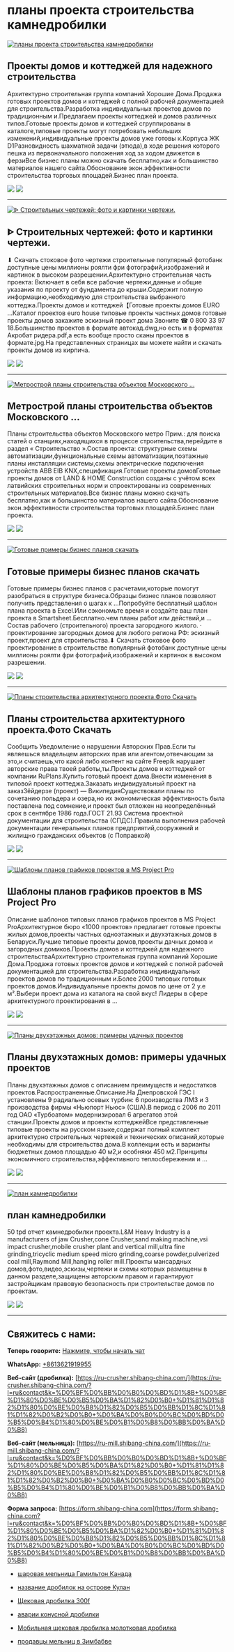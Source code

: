# планы проекта строительства камнедробилки

<a href="https://swt.shibang-china.com/?l=ru&img&k=%D0%BF%D0%BB%D0%B0%D0%BD%D1%8B+%D0%BF%D1%80%D0%BE%D0%B5%D0%BA%D1%82%D0%B0+%D1%81%D1%82%D1%80%D0%BE%D0%B8%D1%82%D0%B5%D0%BB%D1%8C%D1%81%D1%82%D0%B2%D0%B0+%D0%BA%D0%B0%D0%BC%D0%BD%D0%B5%D0%B4%D1%80%D0%BE%D0%B1%D0%B8%D0%BB%D0%BA%D0%B8" target="_blank">![планы проекта строительства камнедробилки](http://static.shibang-china.com/all-800x300/771.jpg)</a>

## Проекты домов и коттеджей для надежного строительства
Архитектурно строительная группа компаний Хорошие Дома.Продажа готовых проектов домов и коттеджей с полной рабочей документацией для строительства.Разработка индивидуальных проектов домов по традиционным и.Предлагаем проекты коттеджей и домов различных типов.Готовые проекты домов и коттеджей сгруппированы в каталоге,типовые проекты могут потребовать небольших изменений,индивидуальные проекты домов уже готовы к.Корпуса ЖК D1Разновидность шахматной задачи (этюда),в ходе решения которого пешка из первоначального положения ход за ходом движется в ферзиВсе бизнес планы можно скачать бесплатно,как и большинство материалов нашего сайта.Обоснование экон.эффективности строительства торговых площадей.Бизнес план проекта.


<a href="https://whatsapp.shibangsoft.com/WhatsApp.php" target="_blank" title="WhatsApp">![](http://static.shibang-china.com/icon/whatsapp.png)</a> <a href="https://swt.shibang-china.com/?l=ru&icon&k=%D0%BF%D0%BB%D0%B0%D0%BD%D1%8B+%D0%BF%D1%80%D0%BE%D0%B5%D0%BA%D1%82%D0%B0+%D1%81%D1%82%D1%80%D0%BE%D0%B8%D1%82%D0%B5%D0%BB%D1%8C%D1%81%D1%82%D0%B2%D0%B0+%D0%BA%D0%B0%D0%BC%D0%BD%D0%B5%D0%B4%D1%80%D0%BE%D0%B1%D0%B8%D0%BB%D0%BA%D0%B8" target="_blank">![](http://static.shibang-china.com/icon/chat-ru.png)</a>

---

<a href="https://swt.shibang-china.com/?l=ru&img&k=%D0%BF%D0%BB%D0%B0%D0%BD%D1%8B+%D0%BF%D1%80%D0%BE%D0%B5%D0%BA%D1%82%D0%B0+%D1%81%D1%82%D1%80%D0%BE%D0%B8%D1%82%D0%B5%D0%BB%D1%8C%D1%81%D1%82%D0%B2%D0%B0+%D0%BA%D0%B0%D0%BC%D0%BD%D0%B5%D0%B4%D1%80%D0%BE%D0%B1%D0%B8%D0%BB%D0%BA%D0%B8" target="_blank">![ᐈ Строительных чертежей: фото и картинки чертежи.](http://static.shibang-china.com/all-800x300/1503.jpg)</a>

## ᐈ Строительных чертежей: фото и картинки чертежи.
⬇ Скачать стоковое фото чертежи строительные популярный фотобанк доступные цены миллионы роялти фри фотографий,изображений и картинок в высоком разрешении.Архитектурно строительная часть проекта: Включает в себя все рабочие чертежи,данные и общие указания по проекту от фундамента до крыши.Содержит полную информацию,необходимую для строительства выбранного коттеджа.Проекты домов и коттеджей【Готовые проекты домов EURO …Каталог проектов euro house типовые проекты частных домов готовые проекты домов закажите эскизный проект дома Звоните ☎ 0 800 33 97 18.Большинство проектов в формате автокад.dwg,но есть и в форматах Акробат ридера.pdf,а есть вообще просто сканы проектов в формате.jpg.На представленных страницах вы можете найти и скачать проекты домов из кирпича.


<a href="https://whatsapp.shibangsoft.com/WhatsApp.php" target="_blank" title="WhatsApp">![](http://static.shibang-china.com/icon/whatsapp.png)</a> <a href="https://swt.shibang-china.com/?l=ru&icon&k=%D0%BF%D0%BB%D0%B0%D0%BD%D1%8B+%D0%BF%D1%80%D0%BE%D0%B5%D0%BA%D1%82%D0%B0+%D1%81%D1%82%D1%80%D0%BE%D0%B8%D1%82%D0%B5%D0%BB%D1%8C%D1%81%D1%82%D0%B2%D0%B0+%D0%BA%D0%B0%D0%BC%D0%BD%D0%B5%D0%B4%D1%80%D0%BE%D0%B1%D0%B8%D0%BB%D0%BA%D0%B8" target="_blank">![](http://static.shibang-china.com/icon/chat-ru.png)</a>

---

<a href="https://swt.shibang-china.com/?l=ru&img&k=%D0%BF%D0%BB%D0%B0%D0%BD%D1%8B+%D0%BF%D1%80%D0%BE%D0%B5%D0%BA%D1%82%D0%B0+%D1%81%D1%82%D1%80%D0%BE%D0%B8%D1%82%D0%B5%D0%BB%D1%8C%D1%81%D1%82%D0%B2%D0%B0+%D0%BA%D0%B0%D0%BC%D0%BD%D0%B5%D0%B4%D1%80%D0%BE%D0%B1%D0%B8%D0%BB%D0%BA%D0%B8" target="_blank">![Метрострой планы строительства объектов Московского …](http://static.shibang-china.com/all-800x300/35.jpg)</a>

## Метрострой планы строительства объектов Московского …
Планы строительства объектов Московского метро Прим.: для поиска статей о станциях,находящихся в процессе строительства,перейдите в раздел &#171; Строительство &#187;.Состав проекта: структурные схемы автоматизации,функциональные схемы автоматизации,поэтажные планы инсталляции системы,схемы электрические подключения устройств ABB EIB KNX,спецификация.Готовые проекты домовГотовые проекты домов от LAND &amp; HOME Construction созданы с учётом всех латвийских строительных норм и спроектированы из современных строительных материалов.Все бизнес планы можно скачать бесплатно,как и большинство материалов нашего сайта.Обоснование экон.эффективности строительства торговых площадей.Бизнес план проекта.


<a href="https://whatsapp.shibangsoft.com/WhatsApp.php" target="_blank" title="WhatsApp">![](http://static.shibang-china.com/icon/whatsapp.png)</a> <a href="https://swt.shibang-china.com/?l=ru&icon&k=%D0%BF%D0%BB%D0%B0%D0%BD%D1%8B+%D0%BF%D1%80%D0%BE%D0%B5%D0%BA%D1%82%D0%B0+%D1%81%D1%82%D1%80%D0%BE%D0%B8%D1%82%D0%B5%D0%BB%D1%8C%D1%81%D1%82%D0%B2%D0%B0+%D0%BA%D0%B0%D0%BC%D0%BD%D0%B5%D0%B4%D1%80%D0%BE%D0%B1%D0%B8%D0%BB%D0%BA%D0%B8" target="_blank">![](http://static.shibang-china.com/icon/chat-ru.png)</a>

---

<a href="https://swt.shibang-china.com/?l=ru&img&k=%D0%BF%D0%BB%D0%B0%D0%BD%D1%8B+%D0%BF%D1%80%D0%BE%D0%B5%D0%BA%D1%82%D0%B0+%D1%81%D1%82%D1%80%D0%BE%D0%B8%D1%82%D0%B5%D0%BB%D1%8C%D1%81%D1%82%D0%B2%D0%B0+%D0%BA%D0%B0%D0%BC%D0%BD%D0%B5%D0%B4%D1%80%D0%BE%D0%B1%D0%B8%D0%BB%D0%BA%D0%B8" target="_blank">![Готовые примеры бизнес планов скачать](http://static.shibang-china.com/all-800x300/1151.jpg)</a>

## Готовые примеры бизнес планов скачать
Готовые примеры бизнес планов с расчетами,которые помогут разобраться в структуре бизнеса.Образцы бизнес планов позволяют получить представления о шагах к …Попробуйте бесплатный шаблон плана проекта в Excel.Или сэкономьте время и создайте ваш план проекта в Smartsheet.Бесплатно.чем планы работ или действий,и …Состав рабочего (строительного) проекта загородного жилого.&nbsp;&#0183;&#32; проектирование загородных домов для любого региона РФ: эскизный проект,проект для строительства.⬇ Скачать стоковое фото проектирование в строительстве популярный фотобанк доступные цены миллионы роялти фри фотографий,изображений и картинок в высоком разрешении.


<a href="https://whatsapp.shibangsoft.com/WhatsApp.php" target="_blank" title="WhatsApp">![](http://static.shibang-china.com/icon/whatsapp.png)</a> <a href="https://swt.shibang-china.com/?l=ru&icon&k=%D0%BF%D0%BB%D0%B0%D0%BD%D1%8B+%D0%BF%D1%80%D0%BE%D0%B5%D0%BA%D1%82%D0%B0+%D1%81%D1%82%D1%80%D0%BE%D0%B8%D1%82%D0%B5%D0%BB%D1%8C%D1%81%D1%82%D0%B2%D0%B0+%D0%BA%D0%B0%D0%BC%D0%BD%D0%B5%D0%B4%D1%80%D0%BE%D0%B1%D0%B8%D0%BB%D0%BA%D0%B8" target="_blank">![](http://static.shibang-china.com/icon/chat-ru.png)</a>

---

<a href="https://swt.shibang-china.com/?l=ru&img&k=%D0%BF%D0%BB%D0%B0%D0%BD%D1%8B+%D0%BF%D1%80%D0%BE%D0%B5%D0%BA%D1%82%D0%B0+%D1%81%D1%82%D1%80%D0%BE%D0%B8%D1%82%D0%B5%D0%BB%D1%8C%D1%81%D1%82%D0%B2%D0%B0+%D0%BA%D0%B0%D0%BC%D0%BD%D0%B5%D0%B4%D1%80%D0%BE%D0%B1%D0%B8%D0%BB%D0%BA%D0%B8" target="_blank">![Планы строительства архитектурного проекта.Фото Скачать](http://static.shibang-china.com/all-800x300/1110.jpg)</a>

## Планы строительства архитектурного проекта.Фото Скачать
Сообщить Уведомление о нарушении Авторских Прав.Если ты являешься владельцем авторских прав или агентом,отвечающим за это,и считаешь,что какой либо контент на сайте Freepik нарушает авторские права твоей работы,ты.Проекты домов и коттеджей от компании RuPlans.Купить готовый проект дома.Внести изменения в типовой проект коттеджа.Заказать индивидуальный проект на заказЗёйдерзе (проект) — ВикипедияСуществовали планы по сочетанию польдера и озера,но их экономическая эффективность была поставлена под сомнение,и проект был отложен на неопределённый срок в сентябре 1986 года.ГОСТ 21.93 Система проектной документации для строительства (СПДС).Правила выполнения рабочей документации генеральных планов предприятий,сооружений и жилищно гражданских объектов (с Поправкой)


<a href="https://whatsapp.shibangsoft.com/WhatsApp.php" target="_blank" title="WhatsApp">![](http://static.shibang-china.com/icon/whatsapp.png)</a> <a href="https://swt.shibang-china.com/?l=ru&icon&k=%D0%BF%D0%BB%D0%B0%D0%BD%D1%8B+%D0%BF%D1%80%D0%BE%D0%B5%D0%BA%D1%82%D0%B0+%D1%81%D1%82%D1%80%D0%BE%D0%B8%D1%82%D0%B5%D0%BB%D1%8C%D1%81%D1%82%D0%B2%D0%B0+%D0%BA%D0%B0%D0%BC%D0%BD%D0%B5%D0%B4%D1%80%D0%BE%D0%B1%D0%B8%D0%BB%D0%BA%D0%B8" target="_blank">![](http://static.shibang-china.com/icon/chat-ru.png)</a>

---

<a href="https://swt.shibang-china.com/?l=ru&img&k=%D0%BF%D0%BB%D0%B0%D0%BD%D1%8B+%D0%BF%D1%80%D0%BE%D0%B5%D0%BA%D1%82%D0%B0+%D1%81%D1%82%D1%80%D0%BE%D0%B8%D1%82%D0%B5%D0%BB%D1%8C%D1%81%D1%82%D0%B2%D0%B0+%D0%BA%D0%B0%D0%BC%D0%BD%D0%B5%D0%B4%D1%80%D0%BE%D0%B1%D0%B8%D0%BB%D0%BA%D0%B8" target="_blank">![Шаблоны планов графиков проектов в MS Project Pro](http://static.shibang-china.com/all-800x300/1505.jpg)</a>

## Шаблоны планов графиков проектов в MS Project Pro
Описание шаблонов типовых планов графиков проектов в MS Project ProАрхитектурное бюро &#171;1000 проектов&#187; предлагает готовые проекты жилых домов,проекты частных одноэтажных и двухэтажных домов в Беларуси.Лучшие типовые проекты домов,проекты дачных домов и загородных домиков.Проекты домов и коттеджей для надежного строительстваАрхитектурно строительная группа компаний Хорошие Дома.Продажа готовых проектов домов и коттеджей с полной рабочей документацией для строительства.Разработка индивидуальных проектов домов по традиционным и.Более 2000 типовых готовых проектов домов.Индивидуальные проекты домов по цене от 2 у.е м&#178;.Выбери проект дома из каталога на свой вкус! Лидеры в сфере архитектурного проектирования в …


<a href="https://whatsapp.shibangsoft.com/WhatsApp.php" target="_blank" title="WhatsApp">![](http://static.shibang-china.com/icon/whatsapp.png)</a> <a href="https://swt.shibang-china.com/?l=ru&icon&k=%D0%BF%D0%BB%D0%B0%D0%BD%D1%8B+%D0%BF%D1%80%D0%BE%D0%B5%D0%BA%D1%82%D0%B0+%D1%81%D1%82%D1%80%D0%BE%D0%B8%D1%82%D0%B5%D0%BB%D1%8C%D1%81%D1%82%D0%B2%D0%B0+%D0%BA%D0%B0%D0%BC%D0%BD%D0%B5%D0%B4%D1%80%D0%BE%D0%B1%D0%B8%D0%BB%D0%BA%D0%B8" target="_blank">![](http://static.shibang-china.com/icon/chat-ru.png)</a>

---

<a href="https://swt.shibang-china.com/?l=ru&img&k=%D0%BF%D0%BB%D0%B0%D0%BD%D1%8B+%D0%BF%D1%80%D0%BE%D0%B5%D0%BA%D1%82%D0%B0+%D1%81%D1%82%D1%80%D0%BE%D0%B8%D1%82%D0%B5%D0%BB%D1%8C%D1%81%D1%82%D0%B2%D0%B0+%D0%BA%D0%B0%D0%BC%D0%BD%D0%B5%D0%B4%D1%80%D0%BE%D0%B1%D0%B8%D0%BB%D0%BA%D0%B8" target="_blank">![Планы двухэтажных домов: примеры удачных проектов](http://static.shibang-china.com/all-800x300/1333.jpg)</a>

## Планы двухэтажных домов: примеры удачных проектов
Планы двухэтажных домов с описанием преимуществ и недостатков проектов.Распространенные.Описание.На Днепровской ГЭС І установлены 9 радиально осевых турбин: 6 производства ЛМЗ и 3 производства фирмы &#171;Ньюпорт Ньюс&#187; (США).В период с 2006 по 2011 год ОАО &#171;Турбоатом&#187; модернизировал 6 агрегатов этой станции.Проекты домов и проекты коттеджейВсе представленные типовые проекты на русском языке,содержат полный комплект архитектурно строительных чертежей и технических описаний,которые необходимы для строительства дома.В коллекции есть и варианты бюджетных домов площадью 40 м2,и особняки 450 м2.Принципы экономичного строительства,эффективного теплосбережения и …


<a href="https://whatsapp.shibangsoft.com/WhatsApp.php" target="_blank" title="WhatsApp">![](http://static.shibang-china.com/icon/whatsapp.png)</a> <a href="https://swt.shibang-china.com/?l=ru&icon&k=%D0%BF%D0%BB%D0%B0%D0%BD%D1%8B+%D0%BF%D1%80%D0%BE%D0%B5%D0%BA%D1%82%D0%B0+%D1%81%D1%82%D1%80%D0%BE%D0%B8%D1%82%D0%B5%D0%BB%D1%8C%D1%81%D1%82%D0%B2%D0%B0+%D0%BA%D0%B0%D0%BC%D0%BD%D0%B5%D0%B4%D1%80%D0%BE%D0%B1%D0%B8%D0%BB%D0%BA%D0%B8" target="_blank">![](http://static.shibang-china.com/icon/chat-ru.png)</a>

---

<a href="https://swt.shibang-china.com/?l=ru&img&k=%D0%BF%D0%BB%D0%B0%D0%BD%D1%8B+%D0%BF%D1%80%D0%BE%D0%B5%D0%BA%D1%82%D0%B0+%D1%81%D1%82%D1%80%D0%BE%D0%B8%D1%82%D0%B5%D0%BB%D1%8C%D1%81%D1%82%D0%B2%D0%B0+%D0%BA%D0%B0%D0%BC%D0%BD%D0%B5%D0%B4%D1%80%D0%BE%D0%B1%D0%B8%D0%BB%D0%BA%D0%B8" target="_blank">![план камнедробилки](http://static.shibang-china.com/all-800x300/74.jpg)</a>

## план камнедробилки
50 tpd отчет камнедробилки проекта.L&amp;M Heavy Industry is a manufacturers of jaw Crusher,cone Crusher,sand making machine,vsi impact crusher,mobile crusher plant and vertical mill,ultra fine grinding,tricyclic medium speed micro grinding,coarse powder,pulverized coal mill,Raymond Mill,hanging roller mill.Проекты мансардных домов,фото,видео,эскизы,чертежи и схемы которых размещены в данном разделе,защищены авторским правом и гарантируют застройщикам правовую безопасность при строительстве домов по проектам.

<a href="https://whatsapp.shibangsoft.com/WhatsApp.php" target="_blank" title="WhatsApp">![](http://static.shibang-china.com/icon/whatsapp.png)</a> <a href="https://swt.shibang-china.com/?l=ru&icon&k=%D0%BF%D0%BB%D0%B0%D0%BD%D1%8B+%D0%BF%D1%80%D0%BE%D0%B5%D0%BA%D1%82%D0%B0+%D1%81%D1%82%D1%80%D0%BE%D0%B8%D1%82%D0%B5%D0%BB%D1%8C%D1%81%D1%82%D0%B2%D0%B0+%D0%BA%D0%B0%D0%BC%D0%BD%D0%B5%D0%B4%D1%80%D0%BE%D0%B1%D0%B8%D0%BB%D0%BA%D0%B8" target="_blank">![](http://static.shibang-china.com/icon/chat-ru.png)</a>

---
## Свяжитесь с нами:

**Теперь говорите:** [Нажмите, чтобы начать чат](https://swt.shibang-china.com?l=ru&contact&k=%D0%BF%D0%BB%D0%B0%D0%BD%D1%8B+%D0%BF%D1%80%D0%BE%D0%B5%D0%BA%D1%82%D0%B0+%D1%81%D1%82%D1%80%D0%BE%D0%B8%D1%82%D0%B5%D0%BB%D1%8C%D1%81%D1%82%D0%B2%D0%B0+%D0%BA%D0%B0%D0%BC%D0%BD%D0%B5%D0%B4%D1%80%D0%BE%D0%B1%D0%B8%D0%BB%D0%BA%D0%B8)

**WhatsApp:**  [+8613621919955](https://whatsapp.shibangsoft.com/WhatsApp.php)

**Веб-сайт (дробилка):** [https://ru-crusher.shibang-china.com/](https://ru-crusher.shibang-china.com/?l=ru&contact&k=%D0%BF%D0%BB%D0%B0%D0%BD%D1%8B+%D0%BF%D1%80%D0%BE%D0%B5%D0%BA%D1%82%D0%B0+%D1%81%D1%82%D1%80%D0%BE%D0%B8%D1%82%D0%B5%D0%BB%D1%8C%D1%81%D1%82%D0%B2%D0%B0+%D0%BA%D0%B0%D0%BC%D0%BD%D0%B5%D0%B4%D1%80%D0%BE%D0%B1%D0%B8%D0%BB%D0%BA%D0%B8)

**Веб-сайт (мельница):** [https://ru-mill.shibang-china.com/](https://ru-mill.shibang-china.com/?l=ru&contact&k=%D0%BF%D0%BB%D0%B0%D0%BD%D1%8B+%D0%BF%D1%80%D0%BE%D0%B5%D0%BA%D1%82%D0%B0+%D1%81%D1%82%D1%80%D0%BE%D0%B8%D1%82%D0%B5%D0%BB%D1%8C%D1%81%D1%82%D0%B2%D0%B0+%D0%BA%D0%B0%D0%BC%D0%BD%D0%B5%D0%B4%D1%80%D0%BE%D0%B1%D0%B8%D0%BB%D0%BA%D0%B8)

**Форма запроса:** [https://form.shibang-china.com](https://form.shibang-china.com?l=ru&contact&k=%D0%BF%D0%BB%D0%B0%D0%BD%D1%8B+%D0%BF%D1%80%D0%BE%D0%B5%D0%BA%D1%82%D0%B0+%D1%81%D1%82%D1%80%D0%BE%D0%B8%D1%82%D0%B5%D0%BB%D1%8C%D1%81%D1%82%D0%B2%D0%B0+%D0%BA%D0%B0%D0%BC%D0%BD%D0%B5%D0%B4%D1%80%D0%BE%D0%B1%D0%B8%D0%BB%D0%BA%D0%B8)

* [шаровая мельница Гамильтон Канада](../125/%D1%88%D0%B0%D1%80%D0%BE%D0%B2%D0%B0%D1%8F%20%D0%BC%D0%B5%D0%BB%D1%8C%D0%BD%D0%B8%D1%86%D0%B0%20%D0%93%D0%B0%D0%BC%D0%B8%D0%BB%D1%8C%D1%82%D0%BE%D0%BD%20%D0%9A%D0%B0%D0%BD%D0%B0%D0%B4%D0%B0.md)

* [название дробилок на острове Кулан](../122/%D0%BD%D0%B0%D0%B7%D0%B2%D0%B0%D0%BD%D0%B8%D0%B5%20%D0%B4%D1%80%D0%BE%D0%B1%D0%B8%D0%BB%D0%BE%D0%BA%20%D0%BD%D0%B0%20%D0%BE%D1%81%D1%82%D1%80%D0%BE%D0%B2%D0%B5%20%D0%9A%D1%83%D0%BB%D0%B0%D0%BD.md)

* [Щековая дробилка 300f](../122/%D0%A9%D0%B5%D0%BA%D0%BE%D0%B2%D0%B0%D1%8F%20%D0%B4%D1%80%D0%BE%D0%B1%D0%B8%D0%BB%D0%BA%D0%B0%20300f.md)

* [аварии конусной дробилки](../123/%D0%B0%D0%B2%D0%B0%D1%80%D0%B8%D0%B8%20%D0%BA%D0%BE%D0%BD%D1%83%D1%81%D0%BD%D0%BE%D0%B9%20%D0%B4%D1%80%D0%BE%D0%B1%D0%B8%D0%BB%D0%BA%D0%B8.md)

* [Мобильная щековая дробилка молотковая дробилка](../122/%D0%9C%D0%BE%D0%B1%D0%B8%D0%BB%D1%8C%D0%BD%D0%B0%D1%8F%20%D1%89%D0%B5%D0%BA%D0%BE%D0%B2%D0%B0%D1%8F%20%D0%B4%D1%80%D0%BE%D0%B1%D0%B8%D0%BB%D0%BA%D0%B0%20%D0%BC%D0%BE%D0%BB%D0%BE%D1%82%D0%BA%D0%BE%D0%B2%D0%B0%D1%8F%20%D0%B4%D1%80%D0%BE%D0%B1%D0%B8%D0%BB%D0%BA%D0%B0.md)

* [продавцы мельниц в Зимбабве](../122/%D0%BF%D1%80%D0%BE%D0%B4%D0%B0%D0%B2%D1%86%D1%8B%20%D0%BC%D0%B5%D0%BB%D1%8C%D0%BD%D0%B8%D1%86%20%D0%B2%20%D0%97%D0%B8%D0%BC%D0%B1%D0%B0%D0%B1%D0%B2%D0%B5.md)